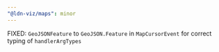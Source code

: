```yaml
---
"@ldn-viz/maps": minor
---
```


FIXED: `GeoJSONFeature` to `GeoJSON.Feature` in `MapCursorEvent` for correct typing of `handlerArgTypes`
